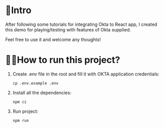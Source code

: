 # 🧐Intro

After following some tutorials for integrating Okta to React app, I created this demo for playing/testing with features of Okta supplied.

Feel free to use it and welcome any thoughts!

# 🏃‍♂️How to run this project?

1. Create .env file in the root and fill it with OKTA application credentials:

   `cp .env.example .env`

2. Install all the dependencies:

   `npm ci`

3. Run project:

   `npm run`
